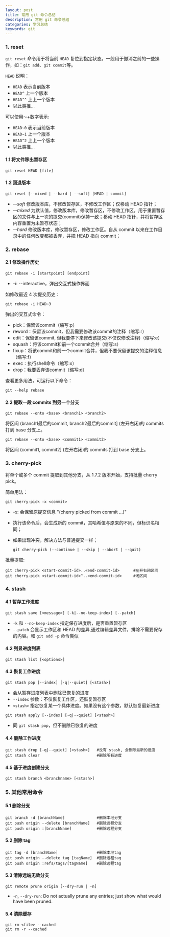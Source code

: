 ```yaml
---
layout: post
title: 常用 git 命令总结
description: 常用 git 命令总结
categories: 学习总结
keywords: git
---
```


### 1. reset 

`git reset` 命令用于将当前 `HEAD` 复位到指定状态。一般用于撤消之前的一些操作，如：`git add`、`git commit`等。

`HEAD` 说明：
- `HEAD` 表示当前版本
- `HEAD^` 上一个版本
- `HEAD^^` 上上一个版本
- 以此类推...

可以使用`～`+数字表示:
- `HEAD~0` 表示当前版本
- `HEAD~1` 上一个版本
- `HEAD^2` 上上一个版本
- 以此类推...

#### 1.1 将文件移出暂存区

```shell
git reset HEAD [file]
```

#### 1.2 回退版本

```shell
git reset [--mixed | --hard | --soft] [HEAD | commit]
```

- *--soft* 修改版本库，不修改暂存区，不修改工作区；仅移动 HEAD 指针；
- *--mixed* 为默认值，修改版本库，修改暂存区，不修改工作区，用于重置暂存区的文件与上一次的提交(commit)保持一致；移动 HEAD 指针，并将暂存区内容重置为未暂存状态；
- *--hard* 修改版本库，修改暂存区，修改工作区。自从 commit 以来在工作目录中的任何改变都被丢弃，并把 HEAD 指向 commit；

### 2. rebase

#### 2.1 修改操作历史

```shell
git rebase -i [startpoint] [endpoint]
```

- *-i*: --interactive，弹出交互式操作界面

如修改最近 4 次提交历史：
```shell
git rebase -i HEAD~3
```

弹出的交互式命令：

- pick：保留该commit（缩写:p）
- reword：保留该commit，但我需要修改该commit的注释（缩写:r）
- edit：保留该commit, 但我要停下来修改该提交(不仅仅修改注释)（缩写:e）
- squash：将该commit和前一个commit合并（缩写:s）
- fixup：将该commit和前一个commit合并，但我不要保留该提交的注释信息（缩写:f）
- exec：执行shell命令（缩写:x）
- drop：我要丢弃该commit（缩写:d）

查看更多用法，可运行以下命令：

```shell
git --help rebase
```

#### 2.2 提取一段 commits 到另一个分支

```shell
git rebase --onto <base> <branch1> <branch2>
```
将区间 (branch1最后的commit, branch2最后的commit] (左开右闭)的 commits 打到 base 分支上。

```shell
git rebase --onto <base> <commit1> <commit2>
```
将区间 (commit1, commit2] (左开右闭)的 commits 打到 base 分支上。

### 3. cherry-pick 

将单个或多个 commit 提取到其他分支，从 1.7.2 版本开始，支持批量 cherry pick。

简单用法：

```shell
git cherry-pick -x <commit>
```

- *-x*: 会保留原提交信息 "(cherry picked from commit ...)" 
- 执行该命令后，会生成新的 commit，其哈希值与原来的不同，但标识名相同；
- 如果出现冲突，解决方法与普通提交一样；

    ```shell
    git cherry-pick (--continue | --skip | --abort | --quit)
    ```

批量提取:

```shell
git cherry-pick <start-commit-id>..<end-commit-id>      #左开右闭区间
git cherry-pick <start-commit-id>^..<end-commit-id>     #闭区间
```

### 4. stash 

#### 4.1 暂存工作进度

```shell
git stash save [<message>] [-k|--no-keep-index] [--patch]
```

- `-k` 和 `--no-keep-index` 指定保存进度后，是否重置暂存区
- `--patch` 会显示工作区和 HEAD 的差异,通过编辑差异文件，排除不需要保存的内容。和 `git add -p` 命令类似

#### 4.2 列显进度列表

```shell
git stash list [<options>]
```

#### 4.3 恢复工作进度

```shell
git stash pop [--index] [-q|--quiet] [<stash>]
```

- 会从暂存进度列表中删除已恢复的进度
- `--index` 参数：不仅恢复工作区，还恢复暂存区
- `<stash>` 指定恢复某一个具体进度。如果没有这个参数，默认恢复最新进度

```shell
git stash apply [--index] [-q|--quiet] [<stash>]
```

- 同 `git stash pop`，但不删除已恢复的进度

#### 4.4 删除工作进度

```shell
git stash drop [-q|--quiet] [<stash>]   #没有 stash, 会删除最新的进度
git stash clear                         #删除所有进度
```

#### 4.5 基于进度创建分支

```
git stash branch <branchname> [<stash>]
```

### 5. 其他常用命令

#### 5.1 删除分支

```shell
git branch -d [branchName]              #删除本地分支
git push origin --delete [branchName]   #删除远程分支
git push origin :[branchName]           #删除远程分支
```

#### 5.2 删除 tag

```shell
git tag -d [branchName]                 #删除本地tag
git push origin --delete tag [tagName]  #删除远程tag
git push origin :refs/tags/[tagName]    #删除远程tag
```

#### 5.3 清除远端无效分支

```shell
git remote prune origin [--dry-run | -n]
```

- `-n`, `--dry-run`: Do not actually prune any entries; just show what would have been pruned.

#### 5.4 清除缓存

```shell
git rm <file> --cached
git rm -r --cached
```

